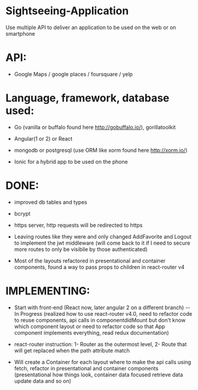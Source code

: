 # Sightseeing-Application
Use multiple API to deliver an application to be used on the web or on smartphone

# API:

* Google Maps / google places / foursquare / yelp

# Language, framework, database used:

* Go (vanilla or buffalo found here http://gobuffalo.io/), gorillatoolkit

* Angular(1 or 2) or React

* mongodb or postgresql (use ORM like xorm found here http://xorm.io/)

* Ionic for a hybrid app to be used on the phone

# DONE:

* improved db tables and types

* bcrypt

* https server, http requests will be redirected to https

* Leaving routes like they were and only changed AddFavorite and Logout to implement the jwt middleware (will come back to it if I need to secure more routes to only be visibile by those authenticated)

* Most of the layouts refactored in presentational and container components, found a way to pass props to children in react-router v4

# IMPLEMENTING:

* Start with front-end (React now, later angular 2 on a different branch) -- In Progress (realized how to use react-router v4.0, need to refactor code to reuse components, api calls in componentdidMount but don't know which component layout or need to refactor code so that App component implements everything, read redux documentation)

* react-router instruction: 1- Router as the outermost level, 2- Route that will get replaced when the path attribute match

* Will create a Container for each layout where to make the api calls using fetch, refactor in presentational and container components (presentational how things look, container data focused retrieve data update data and so on)
